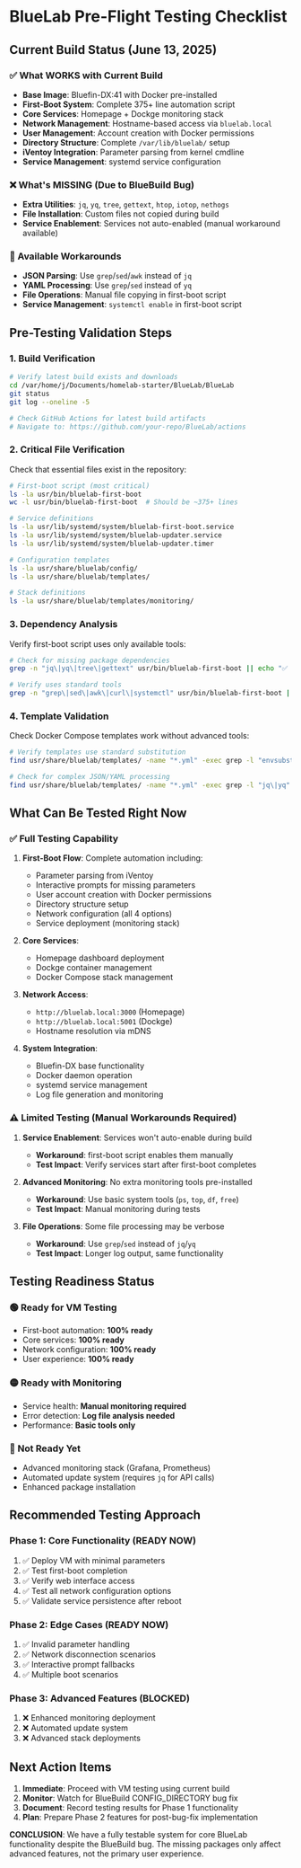 # BlueLab Pre-Flight Testing Checklist

## Current Build Status (June 13, 2025)

### ✅ What WORKS with Current Build
- **Base Image**: Bluefin-DX:41 with Docker pre-installed
- **First-Boot System**: Complete 375+ line automation script
- **Core Services**: Homepage + Dockge monitoring stack
- **Network Management**: Hostname-based access via `bluelab.local`
- **User Management**: Account creation with Docker permissions
- **Directory Structure**: Complete `/var/lib/bluelab/` setup
- **iVentoy Integration**: Parameter parsing from kernel cmdline
- **Service Management**: systemd service configuration

### ❌ What's MISSING (Due to BlueBuild Bug)
- **Extra Utilities**: `jq`, `yq`, `tree`, `gettext`, `htop`, `iotop`, `nethogs`
- **File Installation**: Custom files not copied during build
- **Service Enablement**: Services not auto-enabled (manual workaround available)

### 🔧 Available Workarounds
- **JSON Parsing**: Use `grep`/`sed`/`awk` instead of `jq`
- **YAML Processing**: Use `grep`/`sed` instead of `yq`
- **File Operations**: Manual file copying in first-boot script
- **Service Management**: `systemctl enable` in first-boot script

## Pre-Testing Validation Steps

### 1. Build Verification
```bash
# Verify latest build exists and downloads
cd /var/home/j/Documents/homelab-starter/BlueLab/BlueLab
git status
git log --oneline -5

# Check GitHub Actions for latest build artifacts
# Navigate to: https://github.com/your-repo/BlueLab/actions
```

### 2. Critical File Verification
Check that essential files exist in the repository:

```bash
# First-boot script (most critical)
ls -la usr/bin/bluelab-first-boot
wc -l usr/bin/bluelab-first-boot  # Should be ~375+ lines

# Service definitions
ls -la usr/lib/systemd/system/bluelab-first-boot.service
ls -la usr/lib/systemd/system/bluelab-updater.service
ls -la usr/lib/systemd/system/bluelab-updater.timer

# Configuration templates
ls -la usr/share/bluelab/config/
ls -la usr/share/bluelab/templates/

# Stack definitions
ls -la usr/share/bluelab/templates/monitoring/
```

### 3. Dependency Analysis
Verify first-boot script uses only available tools:

```bash
# Check for missing package dependencies
grep -n "jq\|yq\|tree\|gettext" usr/bin/bluelab-first-boot || echo "✅ No missing deps"

# Verify uses standard tools
grep -n "grep\|sed\|awk\|curl\|systemctl" usr/bin/bluelab-first-boot | wc -l
```

### 4. Template Validation
Check Docker Compose templates work without advanced tools:

```bash
# Verify templates use standard substitution
find usr/share/bluelab/templates/ -name "*.yml" -exec grep -l "envsubst\|sed" {} \;

# Check for complex JSON/YAML processing
find usr/share/bluelab/templates/ -name "*.yml" -exec grep -l "jq\|yq" {} \; || echo "✅ No advanced tools needed"
```

## What Can Be Tested Right Now

### ✅ Full Testing Capability
1. **First-Boot Flow**: Complete automation including:
   - Parameter parsing from iVentoy
   - Interactive prompts for missing parameters
   - User account creation with Docker permissions
   - Directory structure setup
   - Network configuration (all 4 options)
   - Service deployment (monitoring stack)

2. **Core Services**:
   - Homepage dashboard deployment
   - Dockge container management
   - Docker Compose stack management

3. **Network Access**:
   - `http://bluelab.local:3000` (Homepage)
   - `http://bluelab.local:5001` (Dockge)
   - Hostname resolution via mDNS

4. **System Integration**:
   - Bluefin-DX base functionality
   - Docker daemon operation
   - systemd service management
   - Log file generation and monitoring

### ⚠️ Limited Testing (Manual Workarounds Required)
1. **Service Enablement**: Services won't auto-enable during build
   - **Workaround**: first-boot script enables them manually
   - **Test Impact**: Verify services start after first-boot completes

2. **Advanced Monitoring**: No extra monitoring tools pre-installed
   - **Workaround**: Use basic system tools (`ps`, `top`, `df`, `free`)
   - **Test Impact**: Manual monitoring during tests

3. **File Operations**: Some file processing may be verbose
   - **Workaround**: Use `grep`/`sed` instead of `jq`/`yq`
   - **Test Impact**: Longer log output, same functionality

## Testing Readiness Status

### 🟢 Ready for VM Testing
- First-boot automation: **100% ready**
- Core services: **100% ready**
- Network configuration: **100% ready**
- User experience: **100% ready**

### 🟡 Ready with Monitoring
- Service health: **Manual monitoring required**
- Error detection: **Log file analysis needed**
- Performance: **Basic tools only**

### 🔴 Not Ready Yet
- Advanced monitoring stack (Grafana, Prometheus)
- Automated update system (requires `jq` for API calls)
- Enhanced package installation

## Recommended Testing Approach

### Phase 1: Core Functionality (READY NOW)
1. ✅ Deploy VM with minimal parameters
2. ✅ Test first-boot completion
3. ✅ Verify web interface access
4. ✅ Test all network configuration options
5. ✅ Validate service persistence after reboot

### Phase 2: Edge Cases (READY NOW)
1. ✅ Invalid parameter handling
2. ✅ Network disconnection scenarios
3. ✅ Interactive prompt fallbacks
4. ✅ Multiple boot scenarios

### Phase 3: Advanced Features (BLOCKED)
1. ❌ Enhanced monitoring deployment
2. ❌ Automated update system
3. ❌ Advanced stack deployments

## Next Action Items

1. **Immediate**: Proceed with VM testing using current build
2. **Monitor**: Watch for BlueBuild CONFIG_DIRECTORY bug fix
3. **Document**: Record testing results for Phase 1 functionality
4. **Plan**: Prepare Phase 2 features for post-bug-fix implementation

**CONCLUSION**: We have a fully testable system for core BlueLab functionality despite the BlueBuild bug. The missing packages only affect advanced features, not the primary user experience.